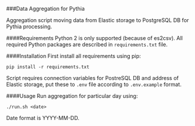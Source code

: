 ###Data Aggregation for Pythia

Aggregation script moving data from Elastic storage to PostgreSQL DB for Pythia processing.

####Requirements
Python 2 is only supported (because of es2csv). 
All required Python packages are described in `requirements.txt` file. 

####Installation
First install all requirements using pip:

`pip install -r requirements.txt`

Script requires connection variables for PostreSQL DB and address of Elastic storage, 
put these to `.env` file according to `.env.example` format.

####Usage
Run aggregation for particular day using:

`./run.sh <date>`

Date format is YYYY-MM-DD.